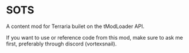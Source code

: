 # SOTS

A content mod for Terraria builet on the tModLoader API.

If you want to use or reference code from this mod, make sure to ask me first, preferably through discord (vortexsnail).
